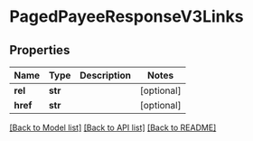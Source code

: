 # PagedPayeeResponseV3Links

## Properties
Name | Type | Description | Notes
------------ | ------------- | ------------- | -------------
**rel** | **str** |  | [optional] 
**href** | **str** |  | [optional] 

[[Back to Model list]](../README.md#documentation-for-models) [[Back to API list]](../README.md#documentation-for-api-endpoints) [[Back to README]](../README.md)


